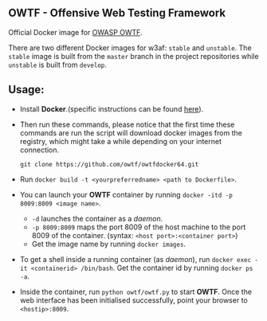 ## OWTF - Offensive Web Testing Framework
Official Docker image for [OWASP OWTF](http://owtf.org).

There are two different Docker images for w3af: `stable` and `unstable`. The
`stable` image is built from the `master` branch in the project repositories while
`unstable` is built from `develop`.

## Usage:

*  Install **Docker**.(specific instructions can be found [here](https://docs.docker.com/installation/)).

*  Then run these commands, please notice that the first time these commands are run the script will download docker images from the registry,
   which might take a while depending on your internet connection.

   ```
   git clone https://github.com/owtf/owtfdocker64.git

*  Run `docker build -t <yourpreferredname> <path to Dockerfile>`.

*  You can launch your **OWTF** container by running `docker -itd -p 8009:8009 <image name>`.
   - `-d` launches the container as a *daemon*.
   - `-p 8009:8009` maps the port 8009 of the host machine to the port 8009 of the container. (syntax: `<host port>:<container port>`)
   - Get the image name by running `docker images`.

*  To get a shell inside a running container (as *daemon*), run `docker exec -it <containerid> /bin/bash`. Get the container id by running `docker ps -a`.

*  Inside the container, run `python owtf/owtf.py` to start **OWTF**. Once the web interface has been initialised successfully, point your browser to `<hostip>:8009`.
